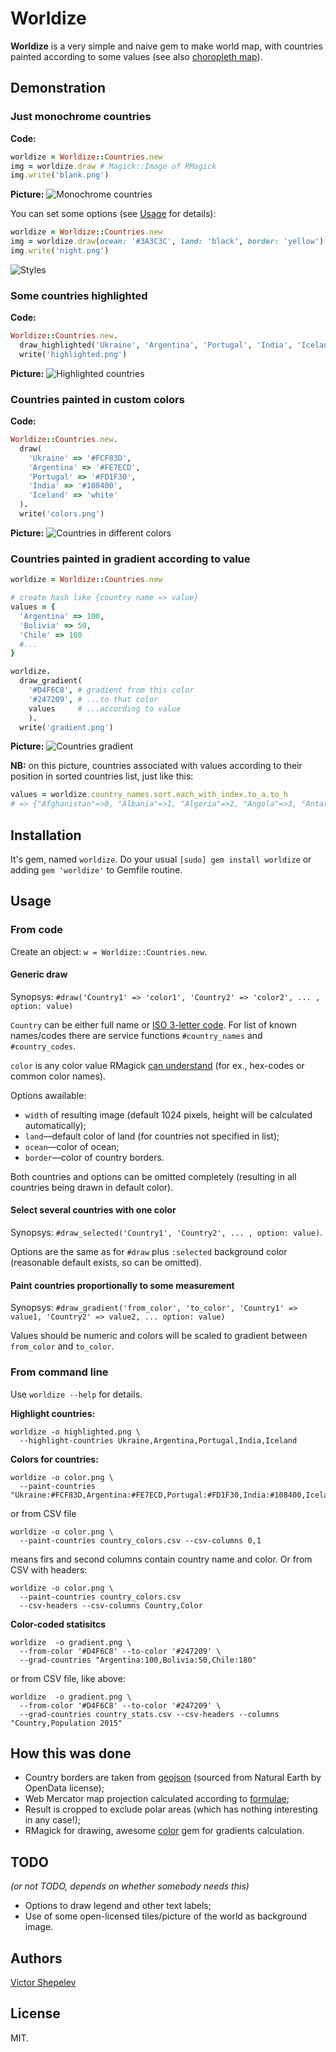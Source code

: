 Worldize
========

**Worldize** is a very simple and naive gem to make world map, with
countries painted according to some values (see also
[choropleth map](https://en.wikipedia.org/wiki/Choropleth_map)).

## Demonstration

### Just monochrome countries

**Code:**
```ruby
worldize = Worldize::Countries.new
img = worldize.draw # Magick::Image of RMagick
img.write('blank.png')
```

**Picture:**
<img src="https://raw.github.com/zverok/worldize/master/examples/output/blank.png" alt="Monochrome countries"/>

You can set some options (see [Usage](#usage) for details):
```ruby
worldize = Worldize::Countries.new
img = worldize.draw(ocean: '#3A3C3C', land: 'black', border: 'yellow')
img.write('night.png')
```
<img src="https://raw.github.com/zverok/worldize/master/examples/output/styles.png" alt="Styles"/>

### Some countries highlighted

**Code:**
```ruby
Worldize::Countries.new.
  draw_highlighted('Ukraine', 'Argentina', 'Portugal', 'India', 'Iceland').
  write('highlighted.png')
```

**Picture:**
<img src="https://raw.github.com/zverok/worldize/master/examples/output/highlighted.png" alt="Highlighted countries"/>

### Countries painted in custom colors

**Code:**
```ruby
Worldize::Countries.new.
  draw(
    'Ukraine' => '#FCF83D',
    'Argentina' => '#FE7ECD',
    'Portugal' => '#FD1F30',
    'India' => '#108400',
    'Iceland' => 'white'
  ).
  write('colors.png')
```

**Picture:**
<img src="https://raw.github.com/zverok/worldize/master/examples/output/colors.png" alt="Countries in different colors"/>

### Countries painted in gradient according to value

```ruby
worldize = Worldize::Countries.new

# create hash like {country name => value}
values = {
  'Argentina' => 100,
  'Bolivia' => 50,
  'Chile' => 180
  #...
}

worldize.
  draw_gradient(
    '#D4F6C8', # gradient from this color
    '#247209', # ...to that color
    values     # ...according to value
    ).
  write('gradient.png')
```
**Picture:**
<img src="https://raw.github.com/zverok/worldize/master/examples/output/gradient.png" alt="Countries gradient"/>

**NB:** on this picture, countries associated with values according to
their position in sorted countries list, just like this:
```ruby
values = worldize.country_names.sort.each_with_index.to_a.to_h
# => {"Afghanistan"=>0, "Albania"=>1, "Algeria"=>2, "Angola"=>3, "Antarctica"=>4, "Argentina"=>5, "Armenia"=>6, ...
```

## Installation

It's gem, named `worldize`. Do your usual `[sudo] gem install worldize`
or adding `gem 'worldize'` to Gemfile routine.

## Usage

### From code

Create an object: `w = Worldize::Countries.new`.

#### Generic draw

Synopsys: `#draw('Country1' => 'color1', 'Country2' => 'color2', ... , option: value)`

`Country` can be either full name or
[ISO 3-letter code](https://en.wikipedia.org/wiki/ISO_3166-1_alpha-3).
For list of known names/codes there are service functions `#country_names`
and `#country_codes`.

`color` is any color value RMagick [can understand](http://www.imagemagick.org/script/color.php)
(for ex., hex-codes or common color names).

Options awailable:

* `width` of resulting image (default 1024 pixels, height will be
  calculated automatically);
* `land`—default color of land (for countries not specified in list);
* `ocean`—color of ocean;
* `border`—color of country borders.

Both countries and options can be omitted completely (resulting in
all countries being drawn in default color).

#### Select several countries with one color

Synopsys: `#draw_selected('Country1', 'Country2', ... , option: value)`.

Options are the same as for `#draw` plus `:selected` background color
(reasonable default exists, so can be omitted).

#### Paint countries proportionally to some measurement

Synopsys: `#draw_gradient('from_color', 'to_color', 'Country1' => value1, 'Country2' => value2, ... option: value)`

Values should be numeric and colors will be scaled to gradient between
`from_color` and `to_color`.

### From command line

Use `worldize --help` for details.

**Highlight countries:**
```
worldize -o highlighted.png \
  --highlight-countries Ukraine,Argentina,Portugal,India,Iceland 
```

**Colors for countries:**
```
worldize -o color.png \
  --paint-countries "Ukraine:#FCF83D,Argentina:#FE7ECD,Portugal:#FD1F30,India:#108400,Iceland:white" 
```
or from CSV file
```
worldize -o color.png \
  --paint-countries country_colors.csv --csv-columns 0,1 
```
means firs and second columns contain country name and color. Or from CSV
with headers:
```
worldize -o color.png \
  --paint-countries country_colors.csv
  --csv-headers --csv-columns Country,Color 
```

**Color-coded statisitcs**
```
worldize  -o gradient.png \
  --from-color '#D4F6C8' --to-color '#247209' \
  --grad-countries "Argentina:100,Bolivia:50,Chile:180"
```
or from CSV file, like above:
```
worldize  -o gradient.png \
  --from-color '#D4F6C8' --to-color '#247209' \
  --grad-countries country_stats.csv --csv-headers --columns "Country,Population 2015"
```

## How this was done

* Country borders are taken from [geojson](http://data.okfn.org/data/datasets/geo-boundaries-world-110m)
  (sourced from Natural Earth by OpenData license);
* Web Mercator map projection calculated according to [formulae](https://en.wikipedia.org/wiki/Web_Mercator#Formulas);
* Result is cropped to exclude polar areas (which has nothing interesting
  in any case!);
* RMagick for drawing, awesome [color](https://rubygems.org/gems/color/versions/1.8)
  gem for gradients calculation.

## TODO

_(or not TODO, depends on whether somebody needs this)_

* Options to draw legend and other text labels;
* Use of some open-licensed tiles/picture of the world as background
  image.

## Authors

[Victor Shepelev](http://zverok.github.io/)

## License

MIT.
